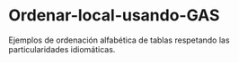 # Ordenar-local-usando-GAS
Ejemplos de ordenación alfabética de tablas respetando las particularidades idiomáticas.
